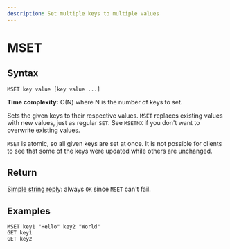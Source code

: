 ```yaml
---
description: Set multiple keys to multiple values
---
```


# MSET

## Syntax

    MSET key value [key value ...]

**Time complexity:** O(N) where N is the number of keys to set.

Sets the given keys to their respective values.
`MSET` replaces existing values with new values, just as regular `SET`.
See `MSETNX` if you don't want to overwrite existing values.

`MSET` is atomic, so all given keys are set at once.
It is not possible for clients to see that some of the keys were updated while
others are unchanged.

## Return

[Simple string reply](https://redis.io/docs/reference/protocol-spec#resp-simple-strings): always `OK` since `MSET` can't fail.

## Examples

```cli
MSET key1 "Hello" key2 "World"
GET key1
GET key2
```
